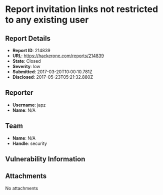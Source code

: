 # Report invitation links not restricted to any existing user

## Report Details
- **Report ID**: 214839
- **URL**: https://hackerone.com/reports/214839
- **State**: Closed
- **Severity**: low
- **Submitted**: 2017-03-20T10:00:10.781Z
- **Disclosed**: 2017-05-23T05:21:32.880Z

## Reporter
- **Username**: japz
- **Name**: N/A

## Team
- **Name**: N/A
- **Handle**: security

## Vulnerability Information


## Attachments
No attachments
